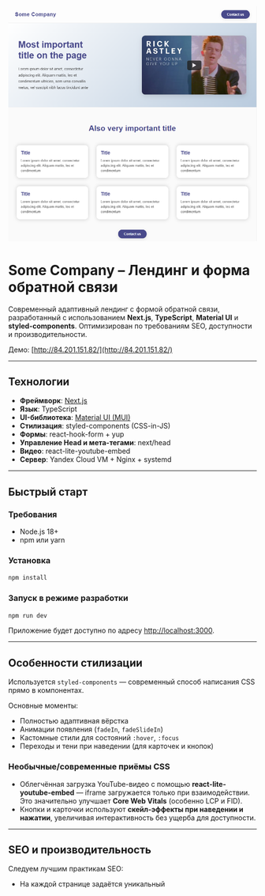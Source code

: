 ![Some Company Preview](public/prewie.png)

# Some Company – Лендинг и форма обратной связи

Современный адаптивный лендинг с формой обратной связи, разработанный с использованием **Next.js**, **TypeScript**, **Material UI** и **styled-components**. Оптимизирован по требованиям SEO, доступности и производительности.

Демо: [http://84.201.151.82/](http://84.201.151.82/)

---

## Технологии

- **Фреймворк**: [Next.js](https://nextjs.org/)
- **Язык**: TypeScript
- **UI-библиотека**: [Material UI (MUI)](https://mui.com/)
- **Стилизация**: styled-components (CSS-in-JS)
- **Формы**: react-hook-form + yup
- **Управление Head и мета-тегами**: next/head
- **Видео**: react-lite-youtube-embed
- **Сервер**: Yandex Cloud VM + Nginx + systemd

---

## Быстрый старт

### Требования
- Node.js 18+
- npm или yarn

### Установка

```bash
npm install

```

###  Запуск в режиме разработки

```bash
npm run dev
```

Приложение будет доступно по адресу [http://localhost:3000](http://localhost:3000).

---

##  Особенности стилизации

Используется `styled-components` — современный способ написания CSS прямо в компонентах.

Основные моменты:
- Полностью адаптивная вёрстка
- Анимации появления (`fadeIn`, `fadeSlideIn`)
- Кастомные стили для состояний `:hover`, `:focus`
- Переходы и тени при наведении (для карточек и кнопок)

###  Необычные/современные приёмы CSS

- Облегчённая загрузка YouTube-видео с помощью **react-lite-youtube-embed** — iframe загружается только при взаимодействии. Это значительно улучшает **Core Web Vitals** (особенно LCP и FID).
- Кнопки и карточки используют **скейл-эффекты при наведении и нажатии**, увеличивая интерактивность без ущерба для доступности.

---

##  SEO и производительность

Следуем лучшим практикам SEO:
- На каждой странице задаётся уникальный <title> и <meta name="description">, описывающий содержимое страницы.
- Канонические ссылки (`<link rel="canonical" />`)
- Правильная иерархия заголовков (`h1`, `h2`, `h3`)
- Мета-теги `robots`, `viewport`, `charset`
- Поддержка мета-тегов для соцсетей

---

##  Доступность 

- Семантическая HTML-структура (`<section>`, `<article>`, `<form>`, `<header>`, `<footer>`)
- Метки и `aria`-совместимые ошибки валидации форм
- Навигация с клавиатуры
- Видимый фокус и высокая контрастность элементов

---

##  Что реализовано

-  Типизированный код (TypeScript)
-  Адаптивная вёрстка
-  Валидация форм в реальном времени
-  Анимации и интерактивные состояния
-  SEO и доступность на каждой странице
-  Высокая производительность (легкие компоненты, lazy load)

---

## Автор

Разработано pkmal.

---